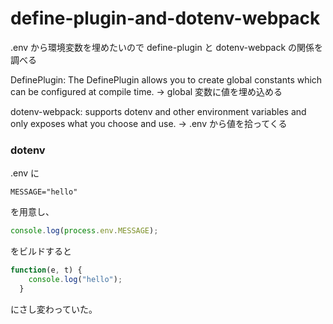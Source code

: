 # define-plugin-and-dotenv-webpack

.env から環境変数を埋めたいので define-plugin と dotenv-webpack の関係を調べる

DefinePlugin: The DefinePlugin allows you to create global constants which can be configured at compile time. -> global 変数に値を埋め込める

dotenv-webpack: supports dotenv and other environment variables and only exposes what you choose and use. -> .env から値を拾ってくる

### dotenv

.env に

```
MESSAGE="hello"
```

を用意し、

```js
console.log(process.env.MESSAGE);
```

をビルドすると

```js
function(e, t) {
    console.log("hello");
  }
```

にさし変わっていた。

